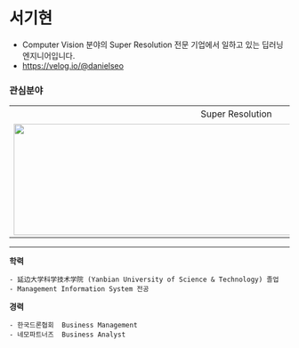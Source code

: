 # 서기현
- Computer Vision 분야의 Super Resolution 전문 기업에서 일하고 있는 딥러닝 엔지니어입니다.
- https://velog.io/@danielseo

### 관심분야

<table>
    <tr>
        <td><center>Super Resolution</center></td>
        <td><center>딥러닝 모델 경량화</center></td>
        <td><center>Object Detection</center></td>
        <td><center>드론 및 스마트카 On-Device</center></td>
    </tr>
    <tr>
    	<td>
    		<center><img src="https://user-images.githubusercontent.com/72849922/120791342-10460c80-c56f-11eb-931e-8eccd12a2efc.jpg" height="200px" width="800px" ></center>
    	</td>
    	<td>
    		<center><img src="https://user-images.githubusercontent.com/72849922/120789704-ebe93080-c56c-11eb-9ecd-9c4afc155195.png" height="200px" width="800px"></center>
    	</td>
    	<td>
    		<center><img src="https://user-images.githubusercontent.com/72849922/120789855-1cc96580-c56d-11eb-984d-7385b79800f0.jpeg" height="200px" width="800px"></center>
    	</td>
      <td>
    		<center><img src="https://user-images.githubusercontent.com/72849922/120790204-982b1700-c56d-11eb-9568-afe899b9dfb4.jpeg" height="200px" width="800px"></center>
    	</td>
    </tr>

</table>

----

**학력**
```
- 延边大学科学技术学院 (Yanbian University of Science & Technology) 졸업
- Management Information System 전공
```
**경력**
```
- 한국드론협회  Business Management
- 네모파트너즈  Business Analyst
```

